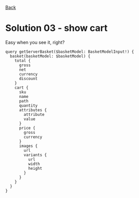 [Back](task.md)

# Solution 03 - show cart

Easy when you see it, right?

```query
query getServerBasket($basketModel: BasketModelInput!) {
  basket(basketModel: $basketModel) {
    total {
      gross
      net
      currency
      discount
    }
    cart {
      sku
      name
      path
      quantity
      attributes {
        attribute
        value
      }
      price {
        gross
        currency
      }
      images {
        url
        variants {
          url
          width
          height
        }
      }
    }
  }
}
```
